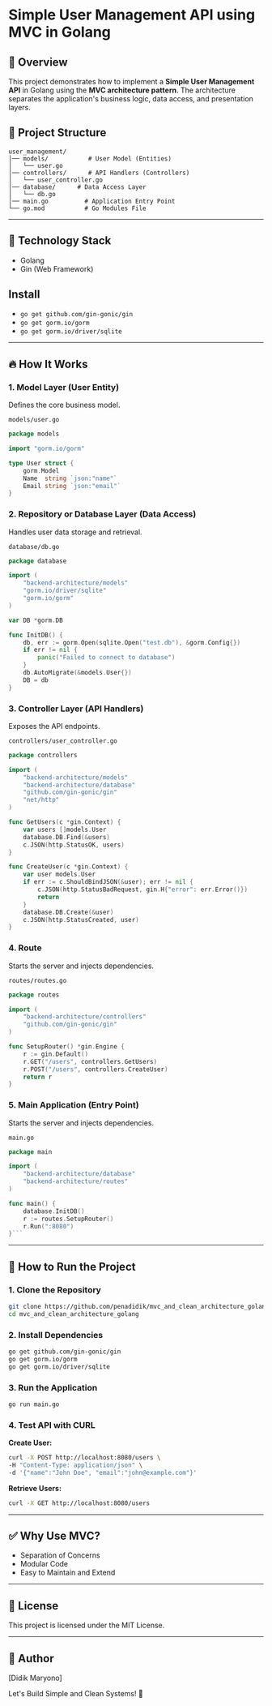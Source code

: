# Simple User Management API using MVC in Golang

## 🚀 Overview
This project demonstrates how to implement a **Simple User Management API** in Golang using the **MVC architecture pattern**. The architecture separates the application's business logic, data access, and presentation layers.

## 📌 Project Structure
```
user_management/
│── models/           # User Model (Entities)
│   └── user.go
│── controllers/      # API Handlers (Controllers)
│   └── user_controller.go
│── database/      # Data Access Layer
│   └── db.go
│── main.go          # Application Entry Point
└── go.mod           # Go Modules File
```

---

## 🔑 Technology Stack
- Golang
- Gin (Web Framework)

## Install
- `go get github.com/gin-gonic/gin`
- `go get gorm.io/gorm`
- `go get gorm.io/driver/sqlite`


---

## 🔥 How It Works
### 1. **Model Layer (User Entity)**
Defines the core business model.

`models/user.go`
```go
package models

import "gorm.io/gorm"

type User struct {
    gorm.Model
    Name  string `json:"name"`
    Email string `json:"email"`
}
```

### 2. **Repository or Database Layer (Data Access)**
Handles user data storage and retrieval.

`database/db.go`
```go
package database

import (
    "backend-architecture/models"
    "gorm.io/driver/sqlite"
    "gorm.io/gorm"
)

var DB *gorm.DB

func InitDB() {
    db, err := gorm.Open(sqlite.Open("test.db"), &gorm.Config{})
    if err != nil {
        panic("Failed to connect to database")
    }
    db.AutoMigrate(&models.User{})
    DB = db
}
```

### 3. **Controller Layer (API Handlers)**
Exposes the API endpoints.

`controllers/user_controller.go`
```go
package controllers

import (
    "backend-architecture/models"
    "backend-architecture/database"
    "github.com/gin-gonic/gin"
    "net/http"
)

func GetUsers(c *gin.Context) {
    var users []models.User
    database.DB.Find(&users)
    c.JSON(http.StatusOK, users)
}

func CreateUser(c *gin.Context) {
    var user models.User
    if err := c.ShouldBindJSON(&user); err != nil {
        c.JSON(http.StatusBadRequest, gin.H{"error": err.Error()})
        return
    }
    database.DB.Create(&user)
    c.JSON(http.StatusCreated, user)
}
```

### 4. **Route**
Starts the server and injects dependencies.

`routes/routes.go`
```go
package routes

import (
    "backend-architecture/controllers"
    "github.com/gin-gonic/gin"
)

func SetupRouter() *gin.Engine {
    r := gin.Default()
    r.GET("/users", controllers.GetUsers)
    r.POST("/users", controllers.CreateUser)
    return r
}
```

### 5. **Main Application (Entry Point)**
Starts the server and injects dependencies.

`main.go`
```go
package main

import (
    "backend-architecture/database"
    "backend-architecture/routes"
)

func main() {
    database.InitDB()
    r := routes.SetupRouter()
    r.Run(":8080")
}```
```
---
## 🎯 How to Run the Project
### 1. Clone the Repository
```bash
git clone https://github.com/penadidik/mvc_and_clean_architecture_golang.git
cd mvc_and_clean_architecture_golang
```

### 2. Install Dependencies
```bash
go get github.com/gin-gonic/gin
go get gorm.io/gorm
go get gorm.io/driver/sqlite
```

### 3. Run the Application
```bash
go run main.go
```

### 4. Test API with CURL
**Create User:**
```bash
curl -X POST http://localhost:8080/users \
-H "Content-Type: application/json" \
-d '{"name":"John Doe", "email":"john@example.com"}'
```

**Retrieve Users:**
```bash
curl -X GET http://localhost:8080/users
```

---

## ✅ Why Use MVC?
- Separation of Concerns
- Modular Code
- Easy to Maintain and Extend

---

## 📄 License
This project is licensed under the MIT License.

---

## 📌 Author
[Didik Maryono]

Let's Build Simple and Clean Systems! 🚀


